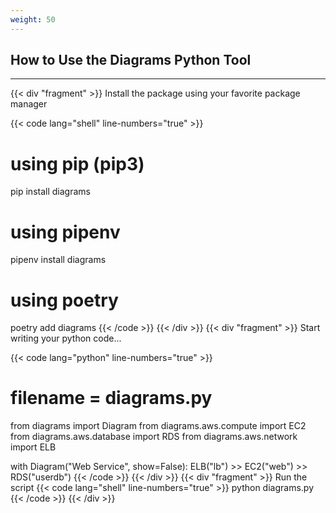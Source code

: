 ```yaml
---
weight: 50
---
```


## How to Use the Diagrams Python Tool

------
{{<  div "fragment" >}}
Install the package using your favorite package manager

{{< code lang="shell" line-numbers="true" >}}
# using pip (pip3)
pip install diagrams

# using pipenv
pipenv install diagrams

# using poetry
poetry add diagrams
{{< /code >}}
{{< /div >}}
{{<  div "fragment" >}}
Start writing your python code...

{{< code lang="python" line-numbers="true" >}}
# filename = diagrams.py
from diagrams import Diagram
from diagrams.aws.compute import EC2
from diagrams.aws.database import RDS
from diagrams.aws.network import ELB

with Diagram("Web Service", show=False):
    ELB("lb") >> EC2("web") >> RDS("userdb")
{{< /code >}}
{{< /div >}}
{{<  div "fragment" >}}
Run the script
{{< code lang="shell" line-numbers="true" >}}
python diagrams.py
{{< /code >}}
{{< /div >}}

